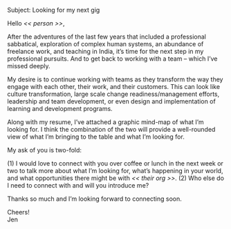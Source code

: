 Subject: Looking for my next gig

Hello *<< person >>*,

After the adventures of the last few years that included a professional sabbatical, exploration of complex human systems, an abundance of freelance work, and teaching in India, it’s time for the next step in my professional pursuits. And to get back to working with a team – which I’ve missed deeply.

My desire is to continue working with teams as they transform the way they engage with each other, their work, and their customers. This can look like culture transformation, large scale change readiness/management efforts, leadership and team development, or even design and implementation of learning and development programs. 

Along with my resume, I’ve attached a graphic mind-map of what I’m looking for. I think the combination of the two will provide a well-rounded view of what I’m bringing to the table and what I’m looking for.

My ask of you is two-fold:

(1)	I would love to connect with you over coffee or lunch in the next week or two to talk more about what I’m looking for, what’s happening in your world, and what opportunities there might be with *<< their org >>*.
(2)	Who else do I need to connect with and will you introduce me?

Thanks so much and I’m looking forward to connecting soon.

Cheers!  
Jen
